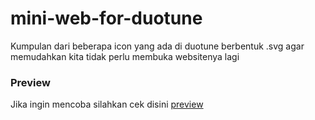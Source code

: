 # mini-web-for-duotune
Kumpulan dari beberapa icon yang ada di duotune berbentuk .svg agar memudahkan kita tidak perlu membuka websitenya lagi


### Preview
Jika ingin mencoba silahkan cek disini [preview](http://156.67.217.150/duotune/mini-web-for-duotune/)
